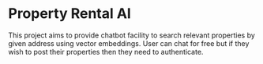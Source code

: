# Property Rental AI

This project aims to provide chatbot facility to search relevant properties by given address using vector embeddings. User can chat for free but if they wish to post their properties then they need to authenticate.
